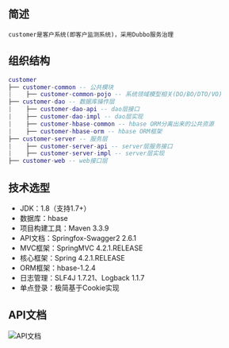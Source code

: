 ## 简述
    customer是客户系统(即客户监测系统)，采用Dubbo服务治理
## 组织结构

``` lua
customer
├── customer-common -- 公共模块
|    ├── customer-common-pojo -- 系统领域模型相关(DO/BO/DTO/VO)
├── customer-dao -- 数据库操作层
|    ├── customer-dao-api -- dao层接口
|    ├── customer-dao-impl -- dao层实现
|    ├── customer-hbase-common -- hbase ORM分离出来的公共资源
|    ├── customer-hbase-orm -- hbase ORM框架
├── customer-server -- 服务层
|    ├── customer-server-api -- server层服务接口
|    ├── customer-server-impl -- server层实现
├── customer-web -- web接口层
```

## 技术选型
- JDK：1.8（支持1.7+）
- 数据库：hbase
- 项目构建工具：Maven 3.3.9
- API文档：Springfox-Swagger2 2.6.1
- MVC框架：SpringMVC 4.2.1.RELEASE
- 核心框架：Spring 4.2.1.RELEASE
- ORM框架：hbase-1.2.4
- 日志管理：SLF4J 1.7.21、Logback 1.1.7
- 单点登录：极简基于Cookie实现

## API文档
![API文档](http://img.blog.csdn.net/20170420095340652?watermark/2/text/aHR0cDovL2Jsb2cuY3Nkbi5uZXQvYTQ2NjM1MDY2NQ==/font/5a6L5L2T/fontsize/400/fill/I0JBQkFCMA==/dissolve/70/gravity/SouthEast)
   